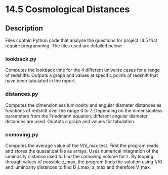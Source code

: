 # 14.5 Cosmological Distances

## Description
Files contain Python code that analyse the questions for project 14.5 that require programming. The files used are detailed below:

### lookback.py
Computes the lookback time for the 4 different universe cases for a range of redshifts. Outputs a graph and values at specific points of redshift that have beeb tabulated in the report.

### distances.py
Computes the dimensionless luminosity and angular diameter distances as functions of redshift over the range 0 to 7. Depending on the dimensionless parameters from the Friedmann equation, different angular diameter distances are used. Ouptuts a graph and values for tabulation.

### comoving.py
Computes the average value of the V/V_max test. First the program reads and stores the quasar.dat file as arrays. Uses numerical integration of the luminosity distance used to find the comoving volume for z. By looping through values of possible z_max, the program finds the solution using f/f0 and luminosity distances to find D_Lmax, z_max and therefore V_max.